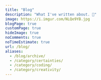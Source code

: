 ```yaml
---
title: "Blog"
description: "What I've written about. 📝"
image: https://i.imgur.com/NLQe9YB.jpg
blogPage: true
customPage: true
hideImage: true
noComments: true
noTimeEstimate: true
url: /blog/
aliases:
  - /blog/archive/
  - /category/certainties/
  - /category/coding/
  - /category/creativity/
---
```

